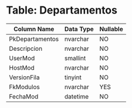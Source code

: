 # Table: Departamentos

| Column Name | Data Type | Nullable |
|-------------|-----------|----------|
| PkDepartamentos | nvarchar | NO |
| Descripcion | nvarchar | NO |
| UserMod | smallint | NO |
| HostMod | nvarchar | NO |
| VersionFila | tinyint | NO |
| FkModulos | nvarchar | YES |
| FechaMod | datetime | NO |
